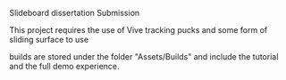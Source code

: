 Slideboard dissertation Submission

This project requires the use of Vive tracking pucks and some form of sliding surface to use

builds are stored under the folder "Assets/Builds" and include the tutorial and the full demo experience.
